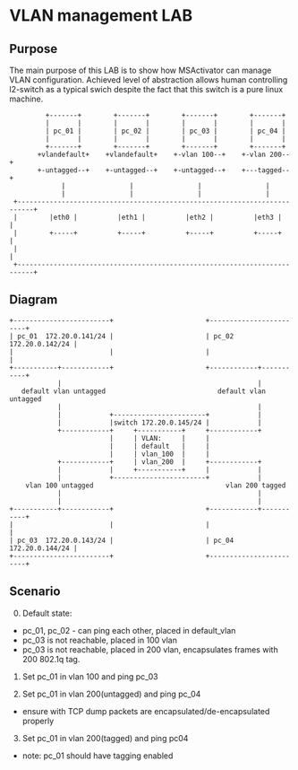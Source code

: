 # VLAN management LAB

## Purpose
The main purpose of this LAB is to show how MSActivator can manage VLAN configuration.
Achieved level of abstraction allows human controlling l2-switch as a typical swich despite the fact that this switch is a pure linux machine.

             +-------+        +-------+        +-------+        +-------+
             |       |        |       |        |       |        |       |
             | pc_01 |        | pc_02 |        | pc_03 |        | pc_04 |
             |       |        |       |        |       |        |       |
             +-------+        +-------+        +-------+        +-------+
           +vlandefault+    +vlandefault+    +-vlan 100--+    +-vlan 200--+
           +-untagged--+    +-untagged--+    +-untagged--+    +---tagged--+
                 |                |                |                |
                 |                |                |                |
     +--------------------------------------------------------------------------+
     |        |eth0 |          |eth1 |          |eth2 |          |eth3 |        |
     |        +-----+          +-----+          +-----+          +-----+        |
     |                                                                          |
     +--------------------------------------------------------------------------+

## Diagram

    +------------------------+                       +------------------------+
    | pc_01  172.20.0.141/24 |                       | pc_02  172.20.0.142/24 |
    |                        |                       |                        |
    +-----------+------------+                       +------------+-----------+
                |                                                 |
       default vlan untagged                            default vlan untagged
                |                                                 |
                |            +-----------------------+            |
                |            |switch 172.20.0.145/24 |            |
                +------------+     +-----------+     +------------+
                             |     | VLAN:     |     |
                             |     | default   |     |
                             |     | vlan_100  |     |
                +------------+     | vlan_200  |     +------------+
                |            |     +-----------+     |            |
                |            +-----------------------+            |
        vlan 100 untagged                                 vlan 200 tagged
                |                                                 |
                |                                                 |
    +-----------+------------+                       +------------+-----------+
    |                        |                       |                        |
    | pc_03  172.20.0.143/24 |                       | pc_04  172.20.0.144/24 |
    +------------------------+                       +------------------------+

## Scenario
0. Default state:
 - pc_01, pc_02 - can ping each other, placed in default_vlan
 - pc_03 is not reachable, placed in 100 vlan
 - pc_03 is not reachable, placed in 200 vlan, encapsulates frames with 200 802.1q tag.

1. Set pc_01 in vlan 100 and ping pc_03

2. Set pc_01 in vlan 200(untagged) and ping pc_04
 - ensure with TCP dump packets are encapsulated/de-encapsulated properly

3. Set pc_01 in vlan 200(tagged) and ping pc04
 - note: pc_01 should have tagging enabled

